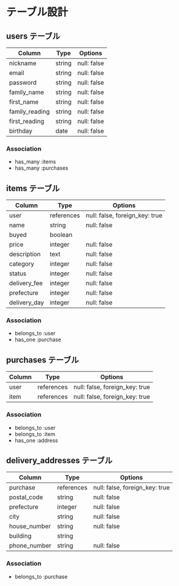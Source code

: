 # テーブル設計

## users テーブル

| Column         | Type    | Options     |
| -------------- | ------- | ----------- |
| nickname       | string  | null: false |
| email          | string  | null: false |
| password       | string  | null: false |
| family_name    | string  | null: false |
| first_name     | string  | null: false |
| family_reading | string  | null: false |
| first_reading  | string  | null: false |
| birthday       | date    | null: false |
### Association

- has_many :items
- has_many :purchases

## items テーブル

| Column       | Type       | Options                        |
| ------------ | ---------- | ------------------------------ |
| user         | references | null: false, foreign_key: true |
| name         | string     | null: false                    |
| buyed        | boolean    |                                |
| price        | integer    | null: false                    |
| description  | text       | null: false                    |
| category     | integer    | null: false                    |
| status       | integer    | null: false                    |
| delivery_fee | integer    | null: false                    |
| prefecture   | integer    | null: false                    |
| delivery_day | integer    | null: false                    |

### Association

- belongs_to :user
- has_one :purchase

## purchases テーブル

| Column | Type       | Options                        |
| ------ | ---------- | ------------------------------ |
| user   | references | null: false, foreign_key: true |
| item   | references | null: false, foreign_key: true |

### Association

- belongs_to :user
- belongs_to :item
- has_one :address

## delivery_addresses テーブル

| Column       | Type       | Options                        |
| ------------ | ---------- | ------------------------------ |
| purchase     | references | null: false, foreign_key: true |
| postal_code  | string     | null: false                    |
| prefecture   | integer    | null: false                    |
| city         | string     | null: false                    |
| house_number | string     | null: false                    |
| building     | string     |                                |
| phone_number | string     | null: false                    |


### Association

- belongs_to :purchase